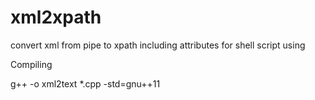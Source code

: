 # xml2xpath
convert xml from pipe to xpath including attributes for shell script using

Compiling

g++ -o xml2text \*.cpp -std=gnu++11
